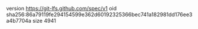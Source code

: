 version https://git-lfs.github.com/spec/v1
oid sha256:86a79119fe294154599e362d60192325366bec741a182981dd176ee3a4b7704a
size 4941
